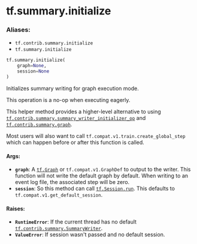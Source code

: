 <div itemscope itemtype="http://developers.google.com/ReferenceObject">
<meta itemprop="name" content="tf.summary.initialize" />
<meta itemprop="path" content="Stable" />
</div>

# tf.summary.initialize

### Aliases:

* `tf.contrib.summary.initialize`
* `tf.summary.initialize`

``` python
tf.summary.initialize(
    graph=None,
    session=None
)
```

Initializes summary writing for graph execution mode.

This operation is a no-op when executing eagerly.

This helper method provides a higher-level alternative to using
<a href="../../tf/contrib/summary/summary_writer_initializer_op.md"><code>tf.contrib.summary.summary_writer_initializer_op</code></a> and
<a href="../../tf/contrib/summary/graph.md"><code>tf.contrib.summary.graph</code></a>.

Most users will also want to call `tf.compat.v1.train.create_global_step`
which can happen before or after this function is called.

#### Args:

* <b>`graph`</b>: A <a href="../../tf/Graph.md"><code>tf.Graph</code></a> or `tf.compat.v1.GraphDef` to output to the writer.
    This function will not write the default graph by default. When
    writing to an event log file, the associated step will be zero.
* <b>`session`</b>: So this method can call <a href="../../tf/InteractiveSession.md#run"><code>tf.Session.run</code></a>. This defaults
    to `tf.compat.v1.get_default_session`.


#### Raises:

* <b>`RuntimeError`</b>: If  the current thread has no default
    <a href="../../tf/contrib/summary/SummaryWriter.md"><code>tf.contrib.summary.SummaryWriter</code></a>.
* <b>`ValueError`</b>: If session wasn't passed and no default session.